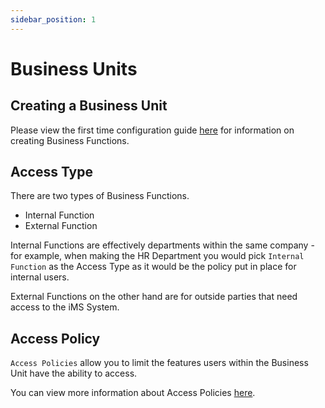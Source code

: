 ```yaml
---
sidebar_position: 1
---
```


# Business Units

## Creating a Business Unit

Please view the first time configuration guide [here][First Time Configuration] for information on creating Business Functions.

## Access Type

There are two types of Business Functions.
+ Internal Function
+ External Function

Internal Functions are effectively departments within the same company - for example, when making the HR Department you would pick `Internal Function` as the Access Type as it would be the policy put in place for internal users. 

External Functions on the other hand are for outside parties that need access to the iMS System. 

## Access Policy

`Access Policies` allow you to limit the features users within the Business Unit have the ability to access.

You can view more information about Access Policies [here][Access Policies].

[Access Policies]: ./access_policies
[First Time Configuration]: ../../intro#create-a-business-function "First Time Configuration"